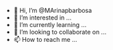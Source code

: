 - 👋 Hi, I’m @MArinapbarbosa
- 👀 I’m interested in ...
- 🌱 I’m currently learning ...
- 💞️ I’m looking to collaborate on ...
- 📫 How to reach me ...

<!---
MArinapbarbosa/MArinapbarbosa is a ✨ special ✨ repository because its `README.md` (this file) appears on your GitHub profile.
You can click the Preview link to take a look at your changes.
--->
